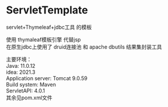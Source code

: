 # ServletTemplate
servlet+Thymeleaf+jdbc工具 的模板

使用 thymaleaf模板引擎 代替jsp  
在原生jdbc上使用了 druid连接池 和 apache dbutils 结果集封装工具  

主要环境：  
Java: 11.0.12  
idea: 2021.3  
Application server: Tomcat 9.0.59  
Build system: Maven  
ServletAPI: 4.0.1  
其余见pom.xml文件

